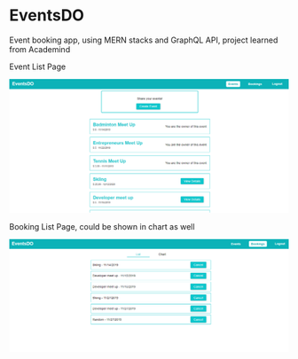 # EventsDO
Event booking app, using MERN stacks and GraphQL API, project learned from Academind

Event List Page

![GitHub Logo](/EventsDO1.png)


Booking List Page, could be shown in chart as well

![GitHub Logo](/EventsDO2.png)
